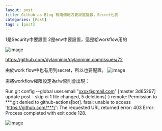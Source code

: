 ```yaml
---
layout: post
title: Github as Blog 有兩個地方要設置變數，Secret也要
categories: [Post]
tags : [post]
---
```


1是Security中要設置
2是env中要設置，這是給workflow用的

![image](https://github.com/MaxwellBest/dylanninin.com/assets/29641586/07509217-437b-459e-bdbb-2f005c4007a0)

https://github.com/dylanninin/dylanninin.com/issues/72

由於work flow中也有用到secret，所以也要配置。
![image](https://github.com/MaxwellBest/dylanninin.com/assets/29641586/0647d459-a903-45b0-8ec7-9c48d7c12587)

需將workflow權限設定為r/w否則會出現：

Run git config --global user.email "xxxx@gmail.com"
[master 3d65297] update post - skip ci
 1 file changed, 5 deletions(-)
remote: Permission to ***.git denied to github-actions[bot].
fatal: unable to access 'https://github.com/***/': The requested URL returned error: 403
Error: Process completed with exit code 128.

![image](https://github.com/MaxwellBest/dylanninin.com/assets/29641586/7dc3f4c5-3370-4926-b787-f5f9c8bf5684)


